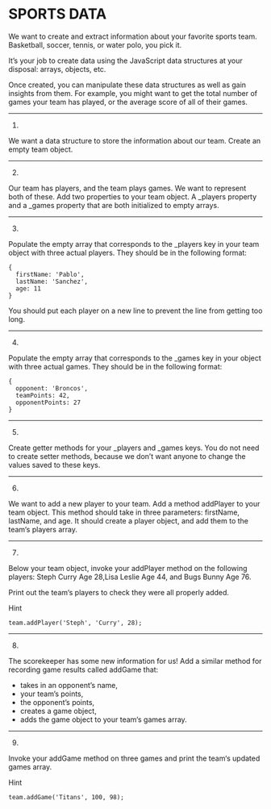 # SPORTS DATA

We want to create and extract information about your favorite sports team. Basketball, soccer, tennis, or water polo, you pick it. 

It’s your job to create data using the JavaScript data structures at your disposal: arrays, objects, etc.

Once created, you can manipulate these data structures as well as gain insights from them. For example, you might want to get the total number of games your team has played, or the average score of all of their games.

---

1.
We want a data structure to store the information about our team. Create an empty team object.

---

2.
Our team has players, and the team plays games. We want to represent both of these. Add two properties to your team object. A _players property and a _games property that are both initialized to empty arrays.

---

3.
Populate the empty array that corresponds to the _players key in your team object with three actual players. They should be in the following format:

```
{
  firstName: 'Pablo',
  lastName: 'Sanchez',
  age: 11
}
```

You should put each player on a new line to prevent the line from getting too long.

---

4.
Populate the empty array that corresponds to the _games key in your object with three actual games. They should be in the following format:

```
{
  opponent: 'Broncos',
  teamPoints: 42,
  opponentPoints: 27
}
```

---

5.
Create getter methods for your _players and _games keys. You do not need to create setter methods, because we don’t want anyone to change the values saved to these keys.

---

6.
We want to add a new player to your team. Add a method addPlayer to your team object. This method should take in three parameters: firstName, lastName, and age. It should create a player object, and add them to the team‘s players array.

---

7.
Below your team object, invoke your addPlayer method on the following players: Steph Curry Age 28,Lisa Leslie Age 44, and Bugs Bunny Age 76.

Print out the team‘s players to check they were all properly added.

Hint

```
team.addPlayer('Steph', 'Curry', 28);
```

---

8.
The scorekeeper has some new information for us! Add a similar method for recording game results called addGame that:
- takes in an opponent’s name,
- your team’s points,
- the opponent’s points,
- creates a game object,
- adds the game object to your team‘s games array.

---

9.
Invoke your addGame method on three games and print the team‘s updated games array.

Hint

```
team.addGame('Titans', 100, 98);
```